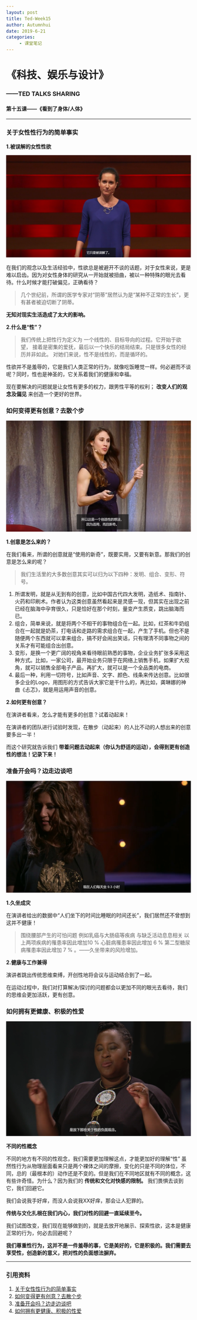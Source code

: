 ```yaml
---
layout: post
title: Ted-Week15
author: Autumnhui
date: 2019-6-21
categories:
     - 课堂笔记
---
```


# 《科技、娱乐与设计》
### ——TED TALKS SHARING

#### 第十五课——《看到了身体/人体》

---

### 关于女性性行为的简单事实



   **1.被误解的女性性欲**  
 
 ![pic1](/assets/images/tedweek15pic1.png)
 
在我们的观念以及生活经验中，性欲总是被避开不谈的话题，对于女性来说，更是难以启齿。因为对女性身体的研究从一开始就被扭曲，被以一种特殊的眼光去看待。什么时候才能打破偏见，正确看待？

> 几个世纪前，所谓的医学专家对“阴蒂”居然认为是“某种不正常的生长”，更有甚者被迫切断了阴蒂。

 **无知对现实生活造成了太大的影响。**
 
 
  **2.什么是“性”？** 

> 我们传统上把性行为定义为 一个线性的、目标导向的过程。它开始于欲望， 接着是密集的爱抚，最后以一个快乐的结局结束。只是很多女性的经历并非如此。 对她们来说，性不是线性的，而是循环的。

性欲并不是羞辱的，它是我们人类正常的行为，就像吃饭睡觉一样。何必避而不谈呢？同时，性也是神圣的，它关系着我们的健康和幸福。

现在要解决的问题就是让女性有更多的权力，跟男性平等的权利； **改变人们的观念及偏见** 来创造一个更好的世界。





### 如何变得更有创意？去散个步

 ![pic2](/assets/images/tedweek15pic2.png)

 **1.创意是怎么来的？**

在我们看来，所谓的创意就是“使用的新奇”，既要实用，又要有新意。那我们的创意是怎么来的呢？

> 我们生活里的大多数创意其实可以归为以下四种：发明、组合、变形、符号。
1. 所谓发明，就是从无到有的创意，比如中国古代四大发明，造纸术、指南针、火药和印刷术。作者认为这类创意虽然看起来是灵感一现，但其实在出现之前已经在脑海中孕育很久，只是恰好在那个时刻，量变产生质变，跳出脑海而已。
2. 组合，简单来说，就是将两个不相干的事物组合在一起。比如，红茶和牛奶组合在一起就是奶茶，打电话和走路的需求组合在一起，产生了手机。但也不是随便两个东西就可以拿来组合，搞不好会闹出笑话，只有理清不同事物之间的关系才有可能组合出创意。
3. 变形，是换一个更广阔的视角来看待眼前熟悉的事物，企业业务扩张多采用这种方式。比如，一家公司，最开始业务只限于在网络上销售手机，如果扩大视角，就可以销售全部电子产品，再扩大，就可以是一个全品类的电商。
4. 最后一种，利用一切符号，比如声音、文字、颜色、线条来传达创意。比如很多企业的Logo，用图形的方式告诉大家它是干什么的，再比如，龚琳娜的神曲《忐忑》，就是用运用声音的创意。

   
 
  **2.如何更有创意？**
  
在演讲者看来，怎么才能有更多的创意？试着动起来！

在演讲者的团队进行试验时发现，在散步（动起来）的人比不动的人想出来的创意要多出一半！

而这个研究就告诉我们 **带着问题去动起来（你认为舒适的运动），会得到更有创造性的想法！记录下来！**




### 准备开会吗？边走边谈吧

 ![pic3](/assets/images/tedweek15pic3.png)

 **1.久坐成灾**
 
在演讲者给出的数据中“人们坐下的时间比睡眠的时间还长”，我们居然还不曾想到这并不健康！

> 围绕腰部产生的可怕问题 例如乳癌与大肠癌等疾病 与缺乏活动息息相关 以上两项疾病的罹患率因此增加10 % 心脏病罹患率因此增加 6 % 第二型糖尿病罹患率因此增加 7 % 。——久坐带来的风险增加。

**2.健康与工作兼得**

演讲者跳出传统思维束缚，开创性地将会议与运动结合到了一起。

在运动过程中，我们对打算解决/探讨的问题都会以更加不同的眼光去看待，我们的思维会更加活跃，更有创意。



### 如何拥有更健康、积极的性爱

 ![pic4](/assets/images/tedweek15pic4.png)

 **不同的性概念**

不同的地方有不同的性观念，我们需要更加理解这点，才能更加好的理解“性”
虽然性行为从物理层面看来只是两个裸体之间的摩擦，变化的只是不同的体位，不同，总的（最根本的）动作还是不变的。但是我们在不同地区就有不同的概念，这有些许奇怪。为什么？因为我们的 **传统和文化对快感的限制。**
我们畏惧去谈到它，我们回避它。

我们会说我手好痒，而没人会说我XX好痒，那会让人犯罪的。

 **传统与文化扎根在我们内心，我们对性的回避一直延续至今。** 
 
 我们试图改变，我们现在能够做到的，就是去放开地展示、探索性欲，这本是健康正常的行为，何必去回避呢？
 
  **我们尊重性行为，这并不是一件羞辱的事，它是美好的，它是积极的。我们需要去享受性，创造新的意义，把对性的负面想法摒弃。**





---


### 引用资料

 1. [关于女性性行为的简单事实](https://www.ted.com/talks/sarah_barmak_the_uncomplicated_truth_about_women_s_sexuality/up-next?&language=zh-cn)
 2. [如何变得更有创意？去散个步](https://www.ted.com/talks/marily_oppezzo_want_to_be_more_creative_go_for_a_walk/up-next?referrer=playlist-why_not_walk_it_out) 
 3.  [准备开会吗？边走边谈吧](https://www.ted.com/talks/nilofer_merchant_got_a_meeting_take_a_walk/up-next?referrer=playlist-why_not_walk_it_out)
 4.  [如何拥有更健康、积极的性爱](https://www.ted.com/talks/tiffany_kagure_mugo_and_siphumeze_khundayi_how_to_have_a_healthier_positive_relationship_to_sex/transcript?&language=zh-cn)


